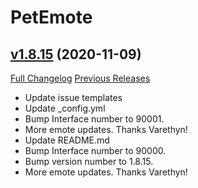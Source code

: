 # PetEmote

## [v1.8.15](https://github.com/Ravendwyr/PetEmote/tree/v1.8.15) (2020-11-09)
[Full Changelog](https://github.com/Ravendwyr/PetEmote/compare/v1.8.14...v1.8.15) [Previous Releases](https://github.com/Ravendwyr/PetEmote/releases)

- Update issue templates  
- Update _config.yml  
- Bump Interface number to 90001.  
- More emote updates. Thanks Varethyn!  
- Update README.md  
- Bump Interface number to 90000.  
- Bump version number to 1.8.15.  
- More emote updates. Thanks Varethyn!  
